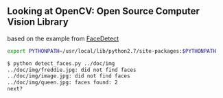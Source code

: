 ## Looking at OpenCV: Open Source Computer Vision Library

based on the example from [FaceDetect](https://github.com/shantnu/FaceDetect)

```bash
export PYTHONPATH=/usr/local/lib/python2.7/site-packages:$PYTHONPATH
```

```bash
$ python detect_faces.py ../doc/img
../doc/img/freddie.jpg: did not find faces
../doc/img/image.jpg: did not find faces
../doc/img/queen.jpg: faces found: 2
next?
```
